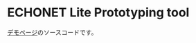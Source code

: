 # ECHONET Lite Prototyping tool

[デモページ](https://h7ga40.github.io/mruby-ecnl-prototyping-tool/)のソースコードです。


